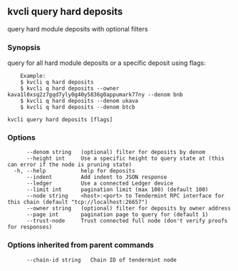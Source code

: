 <!--
title: deposits
-->
## kvcli query hard deposits

query hard module deposits with optional filters

### Synopsis

query for all hard module deposits or a specific deposit using flags:

		Example:
		$ kvcli q hard deposits
		$ kvcli q hard deposits --owner kava1l0xsq2z7gqd7yly0g40y5836g0appumark77ny --denom bnb
		$ kvcli q hard deposits --denom ukava
		$ kvcli q hard deposits --denom btcb

```
kvcli query hard deposits [flags]
```

### Options

```
      --denom string   (optional) filter for deposits by denom
      --height int     Use a specific height to query state at (this can error if the node is pruning state)
  -h, --help           help for deposits
      --indent         Add indent to JSON response
      --ledger         Use a connected Ledger device
      --limit int      pagination limit (max 100) (default 100)
      --node string    <host>:<port> to Tendermint RPC interface for this chain (default "tcp://localhost:26657")
      --owner string   (optional) filter for deposits by owner address
      --page int       pagination page to query for (default 1)
      --trust-node     Trust connected full node (don't verify proofs for responses)
```

### Options inherited from parent commands

```
      --chain-id string   Chain ID of tendermint node
```

